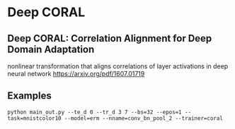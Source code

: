 # Deep CORAL
## Deep CORAL: Correlation Alignment for Deep Domain Adaptation

nonlinear transformation that aligns correlations of
layer activations in deep neural network
https://arxiv.org/pdf/1607.01719

## Examples

```
python main_out.py --te_d 0 --tr_d 3 7 --bs=32 --epos=1 --task=mnistcolor10 --model=erm --nname=conv_bn_pool_2 --trainer=coral
```
